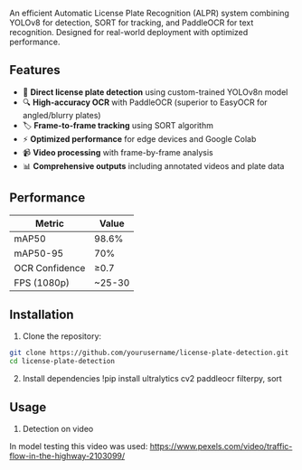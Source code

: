An efficient Automatic License Plate Recognition (ALPR) system combining YOLOv8 for detection, SORT for tracking, and PaddleOCR for text recognition. Designed for real-world deployment with optimized performance.

## Features

- 🚗 **Direct license plate detection** using custom-trained YOLOv8n model
- 🔍 **High-accuracy OCR** with PaddleOCR (superior to EasyOCR for angled/blurry plates)
- 🏷️ **Frame-to-frame tracking** using SORT algorithm
- ⚡ **Optimized performance** for edge devices and Google Colab
- 📹 **Video processing** with frame-by-frame analysis
- 📊 **Comprehensive outputs** including annotated videos and plate data

## Performance

| Metric            | Value   |
|-------------------|---------|
| mAP50             | 98.6%   |
| mAP50-95          | 70%     |
| OCR Confidence    | ≥0.7    |
| FPS (1080p)       | ~25-30  |

## Installation

1. Clone the repository:
```bash
git clone https://github.com/yourusername/license-plate-detection.git
cd license-plate-detection
```
2. Install dependencies
!pip install ultralytics cv2 paddleocr filterpy, sort

## Usage

1. Detection on video

In model testing this video was used:
https://www.pexels.com/video/traffic-flow-in-the-highway-2103099/


